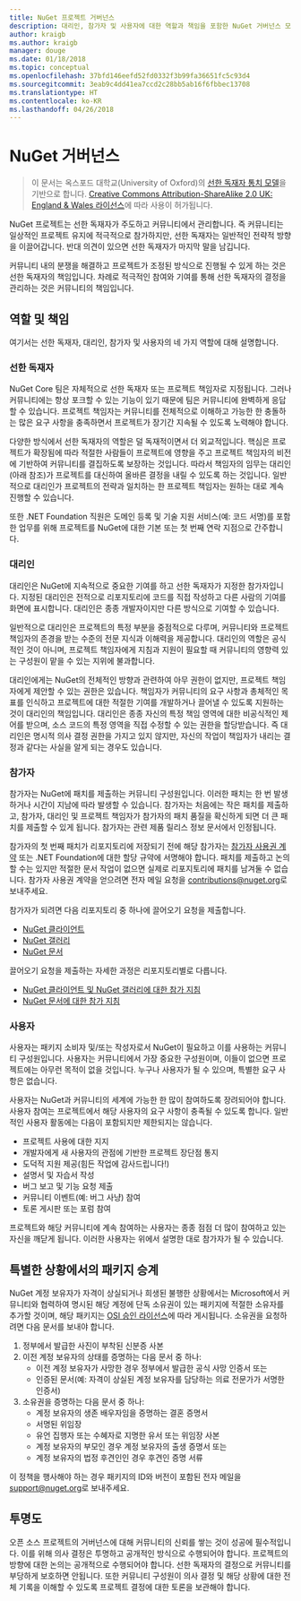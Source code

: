 ```yaml
---
title: NuGet 프로젝트 거버넌스
description: 대리인, 참가자 및 사용자에 대한 역할과 책임을 포함한 NuGet 거버넌스 모델입니다.
author: kraigb
ms.author: kraigb
manager: douge
ms.date: 01/18/2018
ms.topic: conceptual
ms.openlocfilehash: 37bfd146eefd52fd0332f3b99fa36651fc5c93d4
ms.sourcegitcommit: 3eab9c4dd41ea7ccd2c28bb5ab16f6fbbec13708
ms.translationtype: HT
ms.contentlocale: ko-KR
ms.lasthandoff: 04/26/2018
---
```

# <a name="nuget-governance"></a>NuGet 거버넌스

> 이 문서는 옥스포드 대학교(University of Oxford)의 [선한 독재자 통치 모델](http://www.oss-watch.ac.uk/resources/benevolentdictatorgovernancemodel)을 기반으로 합니다. [Creative Commons Attribution-ShareAlike 2.0 UK: England & Wales 라이선스](http://creativecommons.org/licenses/by-sa/2.0/uk/)에 따라 사용이 허가됩니다.

NuGet 프로젝트는 선한 독재자가 주도하고 커뮤니티에서 관리합니다. 즉 커뮤니티는 일상적인 프로젝트 유지에 적극적으로 참가하지만, 선한 독재자는 일반적인 전략적 방향을 이끌어갑니다. 반대 의견이 있으면 선한 독재자가 마지막 말을 남깁니다.

커뮤니티 내의 분쟁을 해결하고 프로젝트가 조정된 방식으로 진행될 수 있게 하는 것은 선한 독재자의 책임입니다. 차례로 적극적인 참여와 기여를 통해 선한 독재자의 결정을 관리하는 것은 커뮤니티의 책임입니다.

## <a name="roles-and-responsibilities"></a>역할 및 책임

여기서는 선한 독재자, 대리인, 참가자 및 사용자의 네 가지 역할에 대해 설명합니다.

### <a name="benevolent-dictator"></a>선한 독재자

NuGet Core 팀은 자체적으로 선한 독재자 또는 프로젝트 책임자로 지정됩니다. 그러나 커뮤니티에는 항상 포크할 수 있는 기능이 있기 때문에 팀은 커뮤니티에 완벽하게 응답할 수 있습니다. 프로젝트 책임자는 커뮤니티를 전체적으로 이해하고 가능한 한 충돌하는 많은 요구 사항을 충족하면서 프로젝트가 장기간 지속될 수 있도록 노력해야 합니다.

다양한 방식에서 선한 독재자의 역할은 덜 독재적이면서 더 외교적입니다. 핵심은 프로젝트가 확장됨에 따라 적절한 사람들이 프로젝트에 영향을 주고 프로젝트 책임자의 비전에 기반하여 커뮤니티를 결집하도록 보장하는 것입니다. 따라서 책임자의 임무는 대리인(아래 참조)가 프로젝트를 대신하여 올바른 결정을 내릴 수 있도록 하는 것입니다. 일반적으로 대리인가 프로젝트의 전략과 일치하는 한 프로젝트 책임자는 원하는 대로 계속 진행할 수 있습니다.

또한 .NET Foundation 직원은 도메인 등록 및 기술 지원 서비스(예: 코드 서명)를 포함한 업무를 위해 프로젝트를 NuGet에 대한 기본 또는 첫 번째 연락 지점으로 간주합니다.

### <a name="committers"></a>대리인

대리인은 NuGet에 지속적으로 중요한 기여를 하고 선한 독재자가 지정한 참가자입니다. 지정된 대리인은 전적으로 리포지토리에 코드를 직접 작성하고 다른 사람의 기여를 화면에 표시합니다. 대리인은 종종 개발자이지만 다른 방식으로 기여할 수 있습니다.

일반적으로 대리인은 프로젝트의 특정 부분을 중점적으로 다루며, 커뮤니티와 프로젝트 책임자의 존경을 받는 수준의 전문 지식과 이해력을 제공합니다. 대리인의 역할은 공식적인 것이 아니며, 프로젝트 책임자에게 지침과 지원이 필요할 때 커뮤니티의 영향력 있는 구성원이 맡을 수 있는 지위에 불과합니다.

대리인에게는 NuGet의 전체적인 방향과 관련하여 아무 권한이 없지만, 프로젝트 책임자에게 제안할 수 있는 권한은 있습니다. 책임자가 커뮤니티의 요구 사항과 총체적인 목표를 인식하고 프로젝트에 대한 적절한 기여를 개발하거나 끌어낼 수 있도록 지원하는 것이 대리인의 책임입니다. 대리인은 종종 자신의 특정 책임 영역에 대한 비공식적인 제어를 받으며, 소스 코드의 특정 영역을 직접 수정할 수 있는 권한을 할당받습니다. 즉 대리인은 명시적 의사 결정 권한을 가지고 있지 않지만, 자신의 작업이 책임자가 내리는 결정과 같다는 사실을 알게 되는 경우도 있습니다.

### <a name="contributors"></a>참가자

참가자는 NuGet에 패치를 제출하는 커뮤니티 구성원입니다. 이러한 패치는 한 번 발생하거나 시간이 지남에 따라 발생할 수 있습니다. 참가자는 처음에는 작은 패치를 제출하고, 참가자, 대리인 및 프로젝트 책임자가 참가자의 패치 품질을 확신하게 되면 더 큰 패치를 제출할 수 있게 됩니다. 참가자는 관련 제품 릴리스 정보 문서에서 인정됩니다.

참가자의 첫 번째 패치가 리포지토리에 저장되기 전에 해당 참가자는 [참가자 사용권 계약](http://en.wikipedia.org/wiki/Contributor_License_Agreement) 또는 .NET Foundation에 대한 할당 규약에 서명해야 합니다. 패치를 제출하고 논의할 수는 있지만 적절한 문서 작업이 없으면 실제로 리포지토리에 패치를 남겨둘 수 없습니다. 참가자 사용권 계약을 얻으려면 전자 메일 요청을 [contributions@nuget.org](mailto:contributions@nuget.org)로 보내주세요.

참가자가 되려면 다음 리포지토리 중 하나에 끌어오기 요청을 제출합니다.

- [NuGet 클라이언트](https://github.com/NuGet/NuGet.Client)
- [NuGet 갤러리](https://github.com/nuget/nugetgallery)
- [NuGet 문서](https://github.com/nuget/nugetdocs)

끌어오기 요청을 제출하는 자세한 과정은 리포지토리별로 다릅니다.

- [NuGet 클라이언트 및 NuGet 갤러리에 대한 참가 지침](https://github.com/NuGet/Home/wiki/Contributing-to-NuGet)
- [NuGet 문서에 대한 참가 지침](https://github.com/NuGet/NuGetDocs/wiki/Contributing-to-NuGet-Documentation)

### <a name="users"></a>사용자

사용자는 패키지 소비자 및/또는 작성자로서 NuGet이 필요하고 이를 사용하는 커뮤니티 구성원입니다. 사용자는 커뮤니티에서 가장 중요한 구성원이며, 이들이 없으면 프로젝트에는 아무런 목적이 없을 것입니다. 누구나 사용자가 될 수 있으며, 특별한 요구 사항은 없습니다.

사용자는 NuGet과 커뮤니티의 세계에 가능한 한 많이 참여하도록 장려되어야 합니다. 사용자 참여는 프로젝트에서 해당 사용자의 요구 사항이 충족될 수 있도록 합니다. 일반적인 사용자 활동에는 다음이 포함되지만 제한되지는 않습니다.

- 프로젝트 사용에 대한 지지
- 개발자에게 새 사용자의 관점에 기반한 프로젝트 장단점 통지
- 도덕적 지원 제공(힘든 작업에 감사드립니다!)
- 설명서 및 자습서 작성
- 버그 보고 및 기능 요청 제출
- 커뮤니티 이벤트(예: 버그 사냥) 참여
- 토론 게시판 또는 포럼 참여

프로젝트와 해당 커뮤니티에 계속 참여하는 사용자는 종종 점점 더 많이 참여하고 있는 자신을 깨닫게 됩니다. 이러한 사용자는 위에서 설명한 대로 참가자가 될 수 있습니다.

## <a name="package-succession-under-special-circumstances"></a>특별한 상황에서의 패키지 승계

NuGet 계정 보유자가 자격이 상실되거나 희생된 불행한 상황에서는 Microsoft에서 커뮤니티와 협력하여 명시된 해당 계정에 단독 소유권이 있는 패키지에 적절한 소유자를 추가할 것이며, 해당 패키지는 [OSI 승인 라이선스](https://opensource.org/licenses/alphabetical)에 따라 게시됩니다. 소유권을 요청하려면 다음 문서를 보내야 합니다.

1. 정부에서 발급한 사진이 부착된 신분증 사본
1. 이전 계정 보유자의 상태를 증명하는 다음 문서 중 하나: 
    - 이전 계정 보유자가 사망한 경우 정부에서 발급한 공식 사망 인증서 또는
    - 인증된 문서(예: 자격이 상실된 계정 보유자를 담당하는 의료 전문가가 서명한 인증서)
1. 소유권을 증명하는 다음 문서 중 하나: 
    - 계정 보유자의 생존 배우자임을 증명하는 결혼 증명서
    - 서명된 위임장
    - 유언 집행자 또는 수혜자로 지명한 유서 또는 위임장 사본
    - 계정 보유자의 부모인 경우 계정 보유자의 출생 증명서 또는
    - 계정 보유자의 법정 후견인인 경우 후견인 증명 서류

이 정책을 행사해야 하는 경우 패키지의 ID와 버전이 포함된 전자 메일을 [support@nuget.org](mailto:support@nuget.org)로 보내주세요.

## <a name="transparency"></a>투명도

오픈 소스 프로젝트의 거버넌스에 대해 커뮤니티의 신뢰를 쌓는 것이 성공에 필수적입니다. 이를 위해 의사 결정은 투명하고 공개적인 방식으로 수행되어야 합니다. 프로젝트의 방향에 대한 논의는 공개적으로 수행되어야 합니다. 선한 독재자의 결정으로 커뮤니티를 부당하게 보호하면 안됩니다. 또한 커뮤니티 구성원이 의사 결정 및 해당 상황에 대한 전체 기록을 이해할 수 있도록 프로젝트 결정에 대한 토론을 보관해야 합니다.
